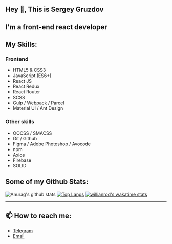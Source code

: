 ## Hey 👋, This is Sergey Gruzdov

## I'm a front-end react developer

## My Skills:

### Frontend

+ HTML5 & CSS3
+ JavaScript (ES6+)
+ React JS
+ React Redux
+ React Router
+ SCSS
+ Gulp / Webpack / Parcel
+ Material UI / Ant Design

### Other skills

+ OOCSS / SMACSS
+ Git / Github
+ Figma / Adobe Photoshop / Avocode
+ npm
+ Axios
+ Firebase
+ SOLID

## Some of my Github Stats:

![Anurag's github stats](https://github-readme-stats.vercel.app/api?username=sgruzdov&show_icons=true&theme=react)
[![Top Langs](https://github-readme-stats.vercel.app/api/top-langs/?username=sgruzdov&layout=compact&hide=html)](https://github.com/anuraghazra/github-readme-stats)
[![willianrod's wakatime stats](https://github-readme-stats.vercel.app/api/wakatime?username=sgruzdov&v=2)](https://github.com/anuraghazra/github-readme-stats)

------

## 📫 How to reach me:

+ [Telegram](https://t.me/sergey_367)
+ [Email](mailto:s.gruzdov-fl@yandex.by)
